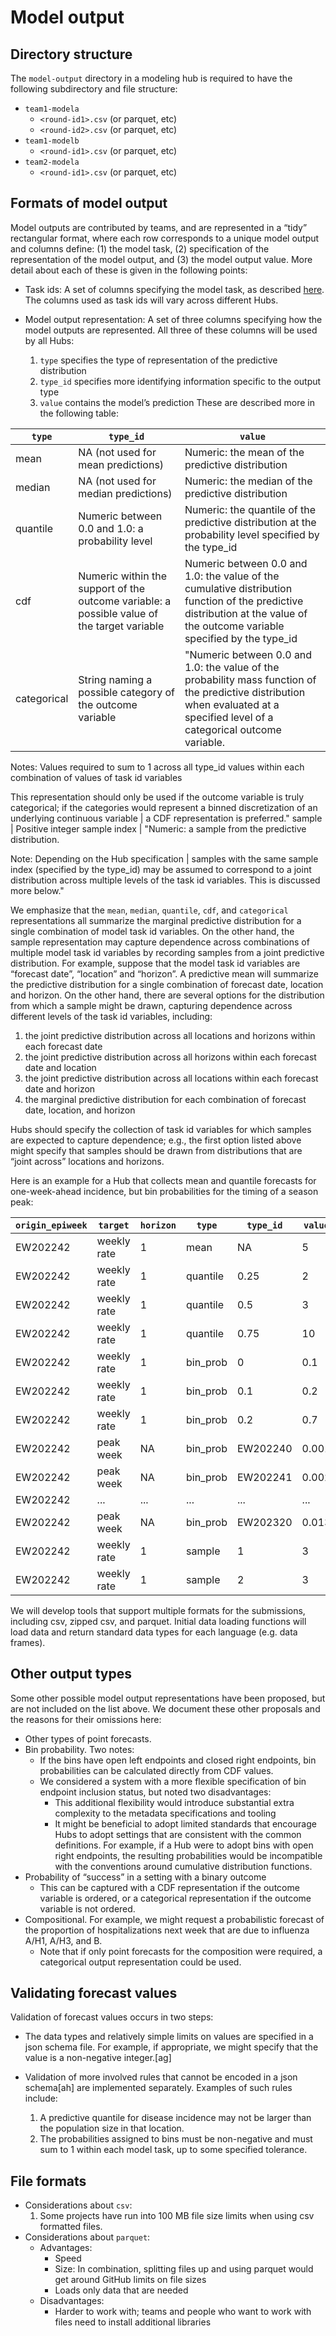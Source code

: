 # Model output

## Directory structure
The `model-output` directory in a modeling hub is required to have the following subdirectory and file structure:

* `team1-modela`
   * `<round-id1>.csv` (or parquet, etc)
   * `<round-id2>.csv` (or parquet, etc)
* `team1-modelb`
   * `<round-id1>.csv` (or parquet, etc)
* `team2-modela`
   * `<round-id1>.csv` (or parquet, etc)


## Formats of model output
Model outputs are contributed by teams, and are represented in a “tidy” rectangular format, where each row corresponds to a unique model output and columns define: (1) the model task, (2) specification of the representation of the model output, and (3) the model output value. More detail about each of these is given in the following points:

* Task ids: A set of columns specifying the model task, as described [here](task_id_vars). The columns used as task ids will vary across different Hubs.

* Model output representation: A set of three columns specifying how the model outputs are represented. All three of these columns will be used by all Hubs:
   1. `type` specifies the type of representation of the predictive distribution
   2. `type_id` specifies more identifying information specific to the output type
   3. `value` contains the model’s prediction
These are described more in the following table:

| `type` | `type_id` | `value` |
| ------ | ------ | ------ | 
| mean | NA (not used for mean predictions) | Numeric: the mean of the predictive distribution |
| median | NA (not used for median predictions) | Numeric: the median of the predictive distribution |
| quantile | Numeric between 0.0 and 1.0: a probability level | Numeric: the quantile of the predictive distribution at the probability level specified by the type_id |
| cdf | Numeric within the support of the outcome variable: a possible value of the target variable | Numeric between 0.0 and 1.0: the value of the cumulative distribution function of the predictive distribution at the value of the outcome variable specified by the type_id |
| categorical | String naming a possible category of the outcome variable | "Numeric between 0.0 and 1.0: the value of the probability mass function of the predictive distribution when evaluated at a specified level of a categorical outcome variable. |

Notes:
Values required to sum to 1 across all type_id values within each combination of values of task id variables

This representation should only be used if the outcome variable is truly categorical; if the categories would represent a binned discretization of an underlying continuous variable |  a CDF representation is preferred."
sample | Positive integer sample index | "Numeric: a sample from the predictive distribution.

Note: Depending on the Hub specification |  samples with the same sample index (specified by the type_id) may be assumed to correspond to a joint distribution across multiple levels of the task id variables. This is discussed more below."

We emphasize that the `mean`, `median`, `quantile`, `cdf`, and `categorical` representations all summarize the marginal predictive distribution for a single combination of model task id variables. On the other hand, the sample representation may capture dependence across combinations of multiple model task id variables by recording samples from a joint predictive distribution. For example, suppose that the model task id variables are “forecast date”, “location” and “horizon”. A predictive mean will summarize the predictive distribution for a single combination of forecast date, location and horizon. On the other hand, there are several options for the distribution from which a sample might be drawn, capturing dependence across different levels of the task id variables, including:
1. the joint predictive distribution across all locations and horizons within each forecast date
2. the joint predictive distribution across all horizons within each forecast date and location
3. the joint predictive distribution across all locations within each forecast date and horizon
4. the marginal predictive distribution for each combination of forecast date, location, and horizon

Hubs should specify the collection of task id variables for which samples are expected to capture dependence; e.g., the first option listed above might specify that samples should be drawn from distributions that are “joint across” locations and horizons.

Here is an example for a Hub that collects mean and quantile forecasts for one-week-ahead incidence, but bin probabilities for the timing of a season peak:


| `origin_epiweek` | `target` | `horizon` | `type` | `type_id` | `value` |
| ------ | ------ | ------ | ------ | ------ | ------ | 
| EW202242 | weekly rate | 1 | mean     | NA | 5 |
| EW202242 | weekly rate | 1 | quantile | 0.25 | 2 |
| EW202242 | weekly rate | 1 | quantile | 0.5 | 3 |
| EW202242 | weekly rate | 1 | quantile | 0.75 | 10 |
| EW202242 | weekly rate | 1 | bin_prob | 0 | 0.1 |
| EW202242 | weekly rate | 1 | bin_prob | 0.1 | 0.2 |
| EW202242 | weekly rate | 1 | bin_prob | 0.2 | 0.7 |
| EW202242 | peak week | NA | bin_prob | EW202240 | 0.001 |
| EW202242 | peak week | NA | bin_prob | EW202241 | 0.002 |
| EW202242 | ... | ... | ... | ... | ... |
| EW202242 | peak week | NA | bin_prob | EW202320 | 0.013 |
| EW202242 | weekly rate | 1 | sample | 1 | 3 |
| EW202242 | weekly rate | 1 | sample | 2 | 3 |

We will develop tools that support multiple formats for the submissions, including csv, zipped csv, and parquet. Initial data loading functions will load data and return standard data types for each language (e.g. data frames).


## Other output types
Some other possible model output representations have been proposed, but are not included on the list above. We document these other proposals and the reasons for their omissions here:

* Other types of point forecasts.  
* Bin probability. Two notes:
   * If the bins have open left endpoints and closed right endpoints, bin probabilities can be calculated directly from CDF values.
   * We considered a system with a more flexible specification of bin endpoint inclusion status, but noted two disadvantages:
      * This additional flexibility would introduce substantial extra complexity to the metadata specifications and tooling
      * It might be beneficial to adopt limited standards that encourage Hubs to adopt settings that are consistent with the common definitions. For example, if a Hub were to adopt bins with open right endpoints, the resulting probabilities would be incompatible with the conventions around cumulative distribution functions.
* Probability of “success” in a setting with a binary outcome
   * This can be captured with a CDF representation if the outcome variable is ordered, or a categorical representation if the outcome variable is not ordered.
* Compositional. For example, we might request a probabilistic forecast of the proportion of hospitalizations next week that are due to influenza A/H1, A/H3, and B.
   * Note that if only point forecasts for the composition were required, a categorical output representation could be used.

## Validating forecast values
Validation of forecast values occurs in two steps:

* The data types and relatively simple limits on values are specified in a json schema file. For example, if appropriate, we might specify that the value is a non-negative integer.[ag]

* Validation of more involved rules that cannot be encoded in a json schema[ah] are implemented separately. Examples of such rules include:
   1. A predictive quantile for disease incidence may not be larger than the population size in that location.
   2. The probabilities assigned to bins must be non-negative and must sum to 1 within each model task, up to some specified tolerance.

## File formats
* Considerations about `csv`:
   1. Some projects have run into 100 MB file size limits when using csv formatted files.
* Considerations about `parquet`:
   * Advantages:
      * Speed
      * Size: In combination, splitting files up and using parquet would get around GitHub limits on file sizes
      * Loads only data that are needed
   * Disadvantages:
      * Harder to work with; teams and people who want to work with files need to install additional libraries